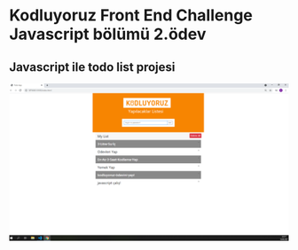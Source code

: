 # Kodluyoruz Front End Challenge Javascript bölümü 2.ödev
## Javascript ile todo list projesi
![todo](js-todolist\todo.png)